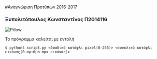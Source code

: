 #Αναγνώριση Προτύπων 2016-2017

### Ξυπολιτόπουλος Κωνσταντίνος Π2014116

![Pillow](https://pbs.twimg.com/profile_images/510760404411109380/wDGjWJxk.png "Pillow")


Το πρόγραμμα καλείται με εντολή

```
$ python3 script.py <δυαδικό κατόφλι pixel(0-255)> <συνολικό κατόφλι εικόνας(0-αριθμό mpx εικόνας)>
```